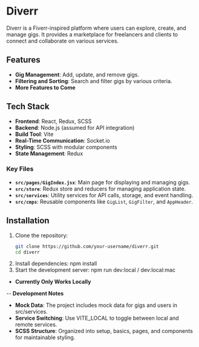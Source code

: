 # Diverr

Diverr is a Fiverr-inspired platform where users can explore, create, and manage gigs. It provides a marketplace for freelancers and clients to connect and collaborate on various services.

## Features

- **Gig Management**: Add, update, and remove gigs.
- **Filtering and Sorting**: Search and filter gigs by various criteria.
- **More Features to Come**


## Tech Stack

- **Frontend**: React, Redux, SCSS
- **Backend**: Node.js (assumed for API integration)
- **Build Tool**: Vite
- **Real-Time Communication**: Socket.io
- **Styling**: SCSS with modular components
- **State Management**: Redux

### Key Files

- **`src/pages/GigIndex.jsx`**: Main page for displaying and managing gigs.
- **`src/store`**: Redux store and reducers for managing application state.
- **`src/services`**: Utility services for API calls, storage, and event handling.
- **`src/cmps`**: Reusable components like `GigList`, `GigFilter`, and `AppHeader`.

## Installation

1. Clone the repository:
   ```sh
   git clone https://github.com/your-username/diverr.git
   cd diverr
2. Install dependencies:
   npm install
3. Start the development server:
   npm run dev:local / dev:local:mac
- **Currently Only Works Locally**

-- **Development Notes**

- **Mock Data**: The project includes mock data for gigs and users in src/services.
- **Service Switching**: Use VITE_LOCAL to toggle between local and remote services.
- **SCSS Structure**: Organized into setup, basics, pages, and components for maintainable styling.
